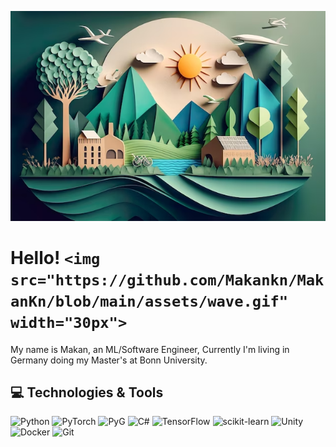 [![Header](https://github.com/Makankn/MakanKn/blob/main/assets/Poster.png "Header")](https://makankananian.com/)

# Hello! `<img src="https://github.com/Makankn/MakanKn/blob/main/assets/wave.gif" width="30px">`

My name is Makan, an ML/Software Engineer, Currently I'm living in Germany doing my Master's at Bonn University.

## 💻 Technologies & Tools

![Python](https://img.shields.io/badge/Python-%20?style=for-the-badge&logo=python&logoColor=white&color=3776AB)
![PyTorch](https://img.shields.io/badge/PyTorch-%20?style=for-the-badge&logo=pytorch&logoColor=white&color=EE4C2C)
![PyG](https://img.shields.io/badge/PyG-%20?style=for-the-badge&logo=pyg&color=3C2179)
![C#](https://img.shields.io/badge/C%23-%20?style=for-the-badge&logo=c-sharp&logoColor=white&color=239120)
![TensorFlow](https://img.shields.io/badge/TensorFlow-%20?style=for-the-badge&logo=tensorflow&logoColor=white&color=FF6F00)
![scikit-learn](https://img.shields.io/badge/scikit--learn-%20?style=for-the-badge&logo=scikit-learn&logoColor=white&color=F7931E)
![Unity](https://img.shields.io/badge/Unity-%20?style=for-the-badge&logo=unity&logoColor=white&color=000000)
![Docker](https://img.shields.io/badge/Docker-%20?style=for-the-badge&logo=docker&logoColor=white&color=2496ED)
![Git](https://img.shields.io/badge/Git-%20?style=for-the-badge&logo=git&logoColor=white&color=F05032)

<!-- links to your social media accounts -->

[1]: https://www.linkedin.com/in/makankananian/
[2]: https://makankananian.com
